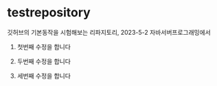 # testrepository
깃허브의 기본동작을 시험해보는 리파지토리, 2023-5-2 자바서버프로그래밍에서

1. 첫번째 수정을 합니다

2. 두번째 수정을 합니다

3. 세번째 수정을 합니다
